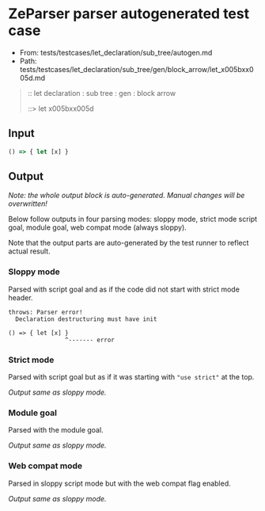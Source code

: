 # ZeParser parser autogenerated test case

- From: tests/testcases/let_declaration/sub_tree/autogen.md
- Path: tests/testcases/let_declaration/sub_tree/gen/block_arrow/let_x005bxx005d.md

> :: let declaration : sub tree : gen : block arrow
>
> ::> let x005bxx005d

## Input


`````js
() => { let [x] }
`````

## Output

_Note: the whole output block is auto-generated. Manual changes will be overwritten!_

Below follow outputs in four parsing modes: sloppy mode, strict mode script goal, module goal, web compat mode (always sloppy).

Note that the output parts are auto-generated by the test runner to reflect actual result.

### Sloppy mode

Parsed with script goal and as if the code did not start with strict mode header.

`````
throws: Parser error!
  Declaration destructuring must have init

() => { let [x] }
                ^------- error
`````

### Strict mode

Parsed with script goal but as if it was starting with `"use strict"` at the top.

_Output same as sloppy mode._

### Module goal

Parsed with the module goal.

_Output same as sloppy mode._

### Web compat mode

Parsed in sloppy script mode but with the web compat flag enabled.

_Output same as sloppy mode._
